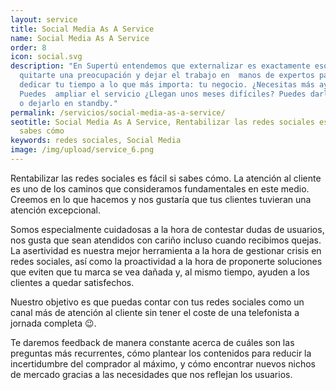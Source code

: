 ```yaml
---
layout: service
title: Social Media As A Service
name: Social Media As A Service
order: 8
icon: social.svg
description: "En Supertú entendemos que externalizar es exactamente eso:
  quitarte una preocupación y dejar el trabajo en  manos de expertos para poder
  dedicar tu tiempo a lo que más importa: tu negocio. ¿Necesitas más ayuda?
  Puedes  ampliar el servicio ¿Llegan unos meses difíciles? Puedes darlo de baja
  o dejarlo en standby."
permalink: /servicios/social-media-as-a-service/
seotitle: Social Media As A Service, Rentabilizar las redes sociales es fácil si
  sabes cómo
keywords: redes sociales, Social Media
image: /img/upload/service_6.png
---
```

Rentabilizar las redes sociales es fácil si sabes cómo.  La atención al cliente es uno de los caminos que consideramos fundamentales en este medio. Creemos en lo que hacemos y nos gustaría que tus clientes tuvieran una atención excepcional.

Somos especialmente cuidadosas a la hora de contestar dudas de usuarios, nos gusta que sean atendidos con cariño incluso cuando recibimos quejas. La asertividad es nuestra mejor herramienta a la hora de gestionar crisis en redes sociales, así como la proactividad a la hora de proponerte soluciones que eviten que tu marca se vea dañada y, al mismo tiempo, ayuden a los clientes a quedar satisfechos.

Nuestro objetivo es que puedas contar con tus redes sociales como un canal más de atención al cliente sin tener el coste de una telefonista a jornada completa 😉.

Te daremos feedback de manera constante acerca de cuáles son las preguntas más recurrentes, cómo plantear los contenidos para reducir la incertidumbre del comprador al máximo, y cómo encontrar nuevos nichos de mercado gracias a las necesidades que nos reflejan los usuarios.